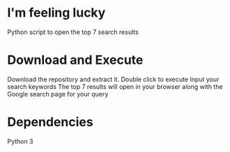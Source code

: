 # I'm feeling lucky
Python script to open the top 7 search results

# Download and Execute
Download the repository and extract it.
Double click to execute
Input your search keywords
The top 7 results will open in your browser along with the Google search page for your query

# Dependencies 
Python 3

